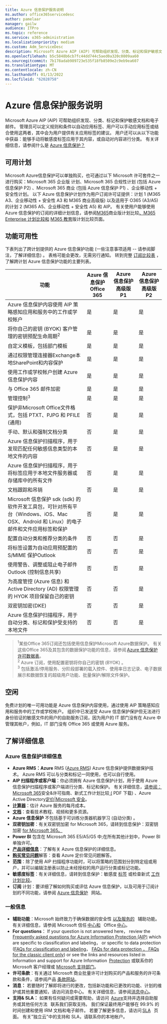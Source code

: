 ```yaml
---
title: Azure 信息保护服务说明
ms.author: office365servicedesc
author: pamelaar
manager: gailw
audience: ITPro
ms.topic: reference
ms.service: o365-administration
ms.localizationpriority: medium
ms.custom: Adm_ServiceDesc
description: Microsoft Azure AIP (AIP) 可帮助组织发现、分类、标记和保护敏感文档和电子邮件。
ms.openlocfilehash: b5c5848b6cb7fc44dd744c5aed0a320c0809aa60
ms.sourcegitcommit: 7b178adab989723e535f18fb8509e2c9eb9ea607
ms.translationtype: MT
ms.contentlocale: zh-CN
ms.lasthandoff: 01/13/2022
ms.locfileid: "62028758"
---
```

# <a name="azure-information-protection-service-description"></a>Azure 信息保护服务说明

Microsoft Azure AIP (AIP) 可帮助组织发现、分类、标记和保护敏感文档和电子邮件。 管理员可以定义规则和条件以自动应用标签、用户可以手动应用标签或结合使用这两者，其中会为用户提供有关应用标签的建议。 用户还可以从以下功能中获益：能够手动将敏感度标签应用于其内容，或自动对内容进行分类。 有关详细信息，请参阅什么是 [Azure 信息保护？](/azure/information-protection/what-is-information-protection)

## <a name="available-plans"></a>可用计划

Microsoft Azure信息保护可以单独购买，也可通过以下 Microsoft 许可套件之一进行购买：Microsoft 365 企业版 计划、Microsoft 365 合规性计划 (包括 Azure 信息保护 P2) 、Microsoft 365 商业 (包括 Azure 信息保护 P1) 、企业移动性 + 安全性计划。 以下 Azure 信息保护计划作为用户订阅许可证提供：计划 1 (M365 A3、企业移动性 + 安全性 A3 和 M365 商业高级版) 以及适用于 O365 (A3/A5) 的计划 2 (M365 A5、企业移动性 + 安全性 A5) 和 AIP。 有关使用户能够使用 Azure 信息保护的订阅的详细计划信息，请参阅[M365](https://aka.ms/M365BusinessPlans)商业版计划比较[、M365 Enterprise 计划比较和](https://aka.ms/M365EnterprisePlans) [M365 教育](https://aka.ms/EDU-Plan-Comparison)版计划比较页面。

## <a name="feature-availability"></a>功能可用性

下表列出了跨计划提供的 Azure 信息保护功能 (一些注意事项适用 -- 请参阅脚注，了解详细信息) 。 表格可能会更改，无需另行通知。 转到完整 [订阅比较表](https://go.microsoft.com/fwlink/?linkid=2139145)  ，了解跨计划 Azure 信息保护功能的主要列表。

| 功能 | Azure 信息保护Office 365 | Azure 信息保护高级版 P1 | Azure 信息保护高级版 P2 |
|---------|---------|---------|---------|
| Azure 信息保护内容使用 AIP 策略感知应用和服务中的工作或学校帐户 | 是 | 是 | 是 |
| 将你自己的密钥 (BYOK) 客户管理的密钥预配生命周期<sup>2</sup>     | 是 | 是 | 是 |
| 自定义模板，包括部门模板 | 是 | 是 | 是 |
| 通过权限管理连接器Exchange本地SharePoint和内容保护 | 是 | 是 | 是 |
| 使用工作或学校帐户创建 Azure 信息保护内容 | 是 | 是 | 是 |
| 与 Office 365 邮件加密 | 是 | 是 | 是 |
| 管理控制<sup>3</sup> | 是 | 是 | 是 |
| 保护非Microsoft Office文件格式，包括 PTXT、PJPG 和 PFILE (通用)  | 否 | 是 | 是 |
| 手动、默认和强制文档分类 | 否 | 是 | 是 |
| Azure 信息保护扫描程序，用于发现匹配任何敏感信息类型的本地文件的内容 | 否 | 是 | 是 |
| Azure 信息保护扫描程序，用于将标签应用于本地文件服务器或存储库中的所有文件 | 否 | 是 | 是 |
| 文档跟踪和吊销 | 否 | 是 | 是 |
| Microsoft 信息保护 sdk (sdk) 的软件开发工具包，可针对所有平台（Windows、iOS、Mac OSX、Android 和 Linux）的电子邮件和文件应用标签和保护 | 否 | 是 | 是 |
| 配置自动分类和推荐分类的条件 | 否 | 否 | 是 |
| 将标签设置为自动应用预配置的 S/MIME 保护Outlook | 否 | 否 | 是 |
| 使用警告、调整或阻止电子邮件Outlook (控制信息共享)  | 否 | 否 | 是 |
| 为高度管控 (Azure 信息) 和 Active Directory (AD) 权限管理的 HYOK 项目保留自己的密钥 | 否 | 否 | 是 |
| 双密钥加密(DKE) | 否 | 否 | 是 |
| Azure 信息保护扫描程序，用于自动分类、标记和保护受支持的本地文件 | 否 | 否 | 是 |

> <sup>1</sup>某些Office 365订阅还包括使用信息保护Microsoft Azure数据保护。 有关这些Office 365及其包含的数据保护功能的信息，请参阅 [Azure 信息保护许可数据表](https://download.microsoft.com/download/E/C/F/ECF42E71-4EC0-48FF-AA00-577AC14D5B5C/Azure_Information_Protection_licensing_datasheet_EN-US.pdf)。
<br/><sup>2</sup> Azure 订阅，使用配置密钥将你自己的密钥 (BYOK) 。
<br/><sup>3</sup> 包括激活/停用服务、分阶段部署的载入控件、使用率日志记录、电子数据展示和数据恢复的超级用户功能、批量保护/解除文件保护。

## <a name="free"></a>空闲

免费计划的唯一可用功能是 Azure 信息保护内容使用，通过使用 AIP 策略感知应用和服务中的工作或学校帐户。 组织中已发送受 Azure 信息保护保护但无法进行身份验证的敏感文件的用户的自助服务订阅，因为用户的 IT 部门没有在 Azure 中管理其帐户，例如，IT 部门没有 Office 365 或使用 Azure 服务。

## <a name="learn-more"></a>了解详细信息

### <a name="azure-information-protection-details"></a>Azure 信息保护详细信息

- **Azure RMS：Azure** RMS ([Azure RMS](/azure/information-protection/what-is-azure-rms)) Azure 信息保护提供数据保护技术。 Azure RMS 可以与分类和标记一同使用，也可以自行使用。
- **AIP 扫描程序或客户端**：你必须拥有 Azure 信息保护计划，用于使用 Azure 信息保护扫描程序或客户端进行分类、标记和保护。 有关详细信息，[请参阅：Microsoft 365](/office365/servicedescriptions/microsoft-365-service-descriptions/microsoft-365-tenantlevel-services-licensing-guidance/microsoft-365-security-compliance-licensing-guidance#information-protection)安全&许可指南、新式工作计划比较[ (](https://go.microsoft.com/fwlink/?linkid=2139145) PDF 下载) 、Azure Active Directory[定价|Microsoft 安全](https://www.microsoft.com/security/business/identity-access-management/azure-ad-pricing)。
- [**计算器**](https://azure.microsoft.com/pricing/calculator/?service=information-protection)：估计 Azure 服务的每月成本。
- [**文档**](/azure/information-protection/)：查看技术教程、视频和更多资源。
- **Azure 信息保护** 不包括基于可训练分类器机器学习 (自动分类) 。
- **双密钥加密**：有关双密钥加密 for Microsoft 365，请转到信息保护：双密钥加密 [for Microsoft 365。](/office365/servicedescriptions/microsoft-365-service-descriptions/microsoft-365-tenantlevel-services-licensing-guidance/microsoft-365-security-compliance-licensing-guidance#information-protection-double-key-encryption-for-microsoft-365)
- **Power BI** 包含在 Microsoft 365 E5/A5/G5 中;在所有其他计划中，Power BI单独许可。
- [**产品详细信息**](https://azure.microsoft.com/services/information-protection/)：了解有关 Azure 信息保护的详细信息。
- [**购买常见问题**](https://azure.microsoft.com/pricing/faq/)解答：查看 Azure 定价常见问题解答。
- **范围**：除了使用 AIP 扫描程序功能时，可以将策略的范围划分到特定组或用户，并可以编辑注册表以防止未经授权的用户运行分类或标记功能。
- **敏感度标签**：有关详细信息，请转到信息保护：敏感度 [标签](/office365/servicedescriptions/microsoft-365-service-descriptions/microsoft-365-tenantlevel-services-licensing-guidance/microsoft-365-security-compliance-licensing-guidance#information-protection-sensitivity-labeling) 或检查新式 [工作计划比较](https://go.microsoft.com/fwlink/?linkid=2139145)。
- **订阅** 计划：要详细了解如何购买或评估 Azure 信息保护，以及可用于订阅计划的不同功能，请参阅 [Azure 信息保护](https://www.microsoft.com/cloud-platform/azure-information-protection)   网站。

### <a name="general-information"></a>一般信息

- **辅助功能**：Microsoft 始终致力于确保数据的安全性 [以及服务的](https://www.microsoft.com/trust-center/compliance/accessibility)   辅助功能。 有关详细信息，请参阅 Microsoft 信任 [中心和](https://www.microsoft.com/trust-center)   Office [中心](https://support.office.com/article/ecab0fcf-d143-4fe8-a2ff-6cd596bddc6d)。
- **For questions**： If your question is not answered here， review the [Frequently asked questions for Azure Information Protection (AIP)](/azure/information-protection/faqs) which are specific to classification and labeling， or specific to data protection ([FAQs for classification and labeling](/azure/information-protection/faqs-infoprotect)， [FAQs for data protection ， FAQs](/azure/information-protection/faqs-rms) [for the classic client only](/azure/information-protection/faqs-classic)) or see the links and resources listed in Information and support for Azure Information  [Protection](/azure/information-protection/information-support) 或联系你的 Microsoft 客户经理或 [Microsoft 支持部门](/azure/information-protection/information-support#to-contact-microsoft-support)。
- **许可条款**：有关通过 Microsoft 商业批量许可计划购买的产品和服务的许可条款和条件，请参阅产品 [条款网站](https://www.microsoft.com/licensing/terms/)。
- **消息：** 若要随时了解即将进行的更改，包括新功能和已更改的功能、计划的维护或其他重要通知，请访问消息中心。 有关详细信息，请参阅[消息中心](/microsoft-365/admin/manage/message-center)。
- **支持& SLA：** 如果有任何疑问或需要帮助，请访问  [Azure](https://azure.microsoft.com/support/options)支持并选择自助服务或其他任何方法   联系我们获取支持。 我们保证最终用户能够在 99.9% 的时间创建和使用 IRM 文档和电子邮件。 若要了解更多信息，请访问 [SLA](/learn/modules/choose-azure-services-sla-lifecycle)   页面。 有关"独立云"中的支持和 SLA，请联系你的本地帐户。
